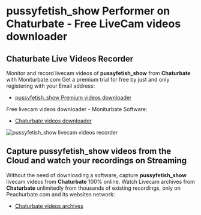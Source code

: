 # pussyfetish_show Performer on Chaturbate - Free LiveCam videos downloader

## Chaturbate Live Videos Recorder

Monitor and record livecam videos of **pussyfetish_show** from **Chaturbate** with Moniturbate.com
Get a premium trial for free by just and only registering with your Email address:
* [pussyfetish_show Premium videos downloader](https://moniturbate.com/request-demo-licence-key.html)

Free livecam videos downloader - Moniturbate Software:
* [Chaturbate videos downloader](https://moniturbate.com/moniturbate-download-software.html)

![pussyfetish_show livecam videos recorder](https://peachurnet.com/templates/moniturbate-software.png)


## Capture pussyfetish_show videos from the Cloud and watch your recordings on Streaming

Without the need of downloading a software, capture **pussyfetish_show** livecam videos from **Chaturbate** 100% online.
Watch Livecam archives from **Chaturbate** unlimitedly from thousands of existing recordings, only on Peachurbate.com and its websites network:
* [Chaturbate videos archives](https://peachurnet.com/)